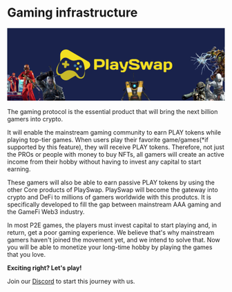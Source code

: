 # Gaming infrastructure
![](../assets/images/p2e.jpg)

The gaming protocol is the essential product that will bring the next billion gamers into crypto.

It will enable the mainstream gaming community to earn PLAY tokens while playing top-tier games. When users play their favorite game/games(*if supported by this feature), they will receive PLAY tokens. Therefore, not just the PROs or people with money to buy NFTs, all gamers will create an active income from their hobby without having to invest any capital to start earning.

These gamers will also be able to earn passive PLAY tokens by using the other Core products of PlaySwap.
PlaySwap will become the gateway into crypto and DeFi to millions of gamers worldwide with this produtcs. It is specifically developed to fill the gap between mainstream AAA gaming and the GameFi Web3 industry. 

In most P2E games, the players must invest capital to start playing and, in return, get a poor gaming experience. We believe that's why mainstream gamers haven't joined the movement yet, and we intend to solve that.
Now you will be able to monetize your long-time hobby by playing the games that you love.


**Exciting right? Let's play!**

Join our [Discord](https://discord.gg/8v7Fd7PG9K) to start this journey with us.


